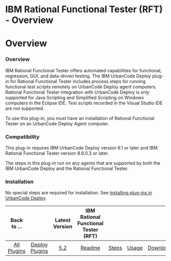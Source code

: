 
IBM Rational Functional Tester (RFT) - Overview
===============================================

# Overview


### Overview




IBM Rational Functional Tester offers automated capabilities for functional, regression, GUI, and data-driven testing. The IBM UrbanCode Deploy plug-in for Rational Functional Tester includes process steps for running functional test scripts remotely on UrbanCode Deploy agent computers. Rational Functional Tester integration with UrbanCode Deploy is only supported for Java Scripting and Simplified Scripting on Windows computers in the Eclipse IDE. Test scripts recorded in the Visual Studio IDE are not supported.

To use this plug-in, you must have an installation of Rational Functional Tester on an UrbanCode Deploy Agent computer.

### Compatibility

This plug-in requires IBM UrbanCode Deploy version 6.1 or later and IBM Rational Functional Tester version 8.6.0.3 or later.

The steps in this plug-in run on any agents that are supported by both the IBM UrbanCode Deploy and the Rational Functional Tester.

### Installation

No special steps are required for installation. See [Installing plug-ins in UrbanCode Deploy](https://community.ibm.com/community/user/wasdevops/blogs/laurel-dickson-bull1/2022/06/13/install-plugins "Installing plug-ins in UrbanCode Deploy").


|Back to ...||Latest Version|IBM Rational Functional Tester (RFT) ||||
| :---: | :---: | :---: | :---: | :---: | :---: | :---: |
|[All Plugins](../../index.md)|[Deploy Plugins](../README.md)|[5.2](https://raw.githubusercontent.com/UrbanCode/IBM-UCD-PLUGINS/main/files/RFT-UCD/RFT-UCD-5.2.zip)|[Readme](README.md)|[Steps](steps.md)|[Usage](usage.md)|[Downloads](downloads.md)|
